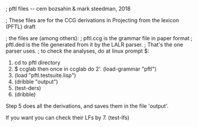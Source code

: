 ; pftl files -- cem bozsahin & mark steedman, 2018

; These files are for the CCG derivations in
  Projecting from the lexicon (PFTL) draft

; the files are (among others):
; pftl.ccg is the grammar file  in paper format
; pftl.ded is the file generated from it by the LALR parser.
;   That's the one parser uses.
; to check the analyses, do at linux prompt $:

1. cd to pftl directory
2. $ ccglab
   then once in ccglab do
2'. (load-grammar "pftl")
3. (load "pftl.testsuite.lisp")
4. (dribble "output")
5. (test-ders)
6. (dribble)

Step 5 does all the derivations, and saves them in the file 'output'.

If you want you can check their LFs by
7. (test-lfs)
